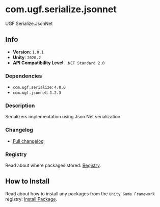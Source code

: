 # com.ugf.serialize.jsonnet

UGF.Serialize.JsonNet

## Info

- **Version**: `1.0.1`
- **Unity**: `2020.2`
- **API Compatibility Level**: `.NET Standard 2.0`

### Dependencies

- `com.ugf.serialize`: `4.0.0`
- `com.ugf.jsonnet`: `1.2.3`


### Description

Serializers implementation using Json.Net serialization.

### Changelog

- [Full changelog](changelog.md)

### Registry

Read about where packages stored: [Registry](https://github.com/unity-game-framework/organization/blob/main/docs/registry.md).

## How to Install

Read about how to install any packages from the `Unity Game Framework` registry: [Install Package](https://github.com/unity-game-framework/organization/blob/main/docs/install-packages.md).
